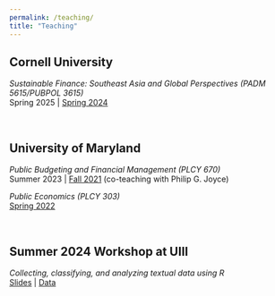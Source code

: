 ```yaml
---
permalink: /teaching/
title: "Teaching"
---
```


Cornell University
---
*Sustainable Finance: Southeast Asia and Global Perspectives (PADM 5615/PUBPOL 3615)* <br> 
Spring 2025 | [Spring 2024](https://docs.google.com/gview?embedded=true&url=https://asuryoprabowo.github.io/files/PADM5615_2024_SuryoPrabowo.pdf)

<br />

University of Maryland
---
*Public Budgeting and Financial Management (PLCY 670)* <br> 
Summer 2023 | [Fall 2021](https://docs.google.com/gview?embedded=true&url=https://asuryoprabowo.github.io/files/PLCY670_2021_Joyce_SuryoPrabowo.pdf) (co-teaching with Philip G. Joyce)

*Public Economics (PLCY 303)* <br> 
[Spring 2022](https://docs.google.com/gview?embedded=true&url=https://asuryoprabowo.github.io/files/PLCY303_2022_SuryoPrabowo.pdf)

<br />

Summer 2024 Workshop at UIII
---
*Collecting, classifying, and analyzing textual data using R* <br> 
[Slides](https://docs.google.com/gview?embedded=true&url=https://asuryoprabowo.github.io/files/UIII_textanalysis.pdf) | [Data](https://asuryoprabowo.github.io/files/pidato.csv)

<br />

